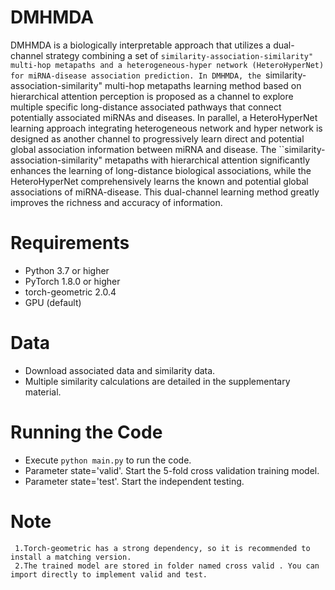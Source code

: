 # DMHMDA

DMHMDA is a biologically interpretable approach that utilizes a dual-channel strategy combining a set of ``similarity-association-similarity" multi-hop metapaths and a heterogeneous-hyper network (HeteroHyperNet) for miRNA-disease association prediction. In DMHMDA, the ``similarity-association-similarity" multi-hop metapaths learning method based on hierarchical attention perception is proposed as a channel to explore multiple specific long-distance associated pathways that connect potentially associated miRNAs and diseases. In parallel, a HeteroHyperNet learning approach integrating heterogeneous network and hyper network is designed as another channel to progressively learn direct and potential global association information between miRNA and disease. The ``similarity-association-similarity" metapaths with hierarchical attention significantly enhances the learning of long-distance biological associations, while the HeteroHyperNet comprehensively learns the known and potential global associations of miRNA-disease. This dual-channel learning method greatly improves the richness and accuracy of information.






# Requirements
  * Python 3.7 or higher
  * PyTorch 1.8.0 or higher
  * torch-geometric 2.0.4
  * GPU (default)

# Data
  * Download associated data and similarity data.
  * Multiple similarity calculations are detailed in the supplementary material.

# Running  the Code
  * Execute ```python main.py``` to run the code.
  * Parameter state='valid'. Start the 5-fold cross validation training model.
  * Parameter state='test'. Start the independent testing.

# Note
```
 1.Torch-geometric has a strong dependency, so it is recommended to install a matching version.
 2.The trained model are stored in folder named cross valid . You can import directly to implement valid and test.
```
